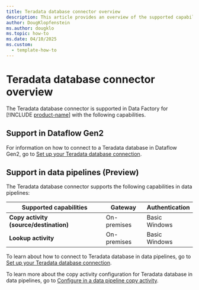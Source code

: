 ```yaml
---
title: Teradata database connector overview
description: This article provides an overview of the supported capabilities of the Teradata database connector.
author: DougKlopfenstein
ms.author: dougklo
ms.topic: how-to
ms.date: 04/10/2025
ms.custom:
  - template-how-to
---
```


# Teradata database connector overview

The Teradata database connector is supported in Data Factory for [!INCLUDE [product-name](../includes/product-name.md)] with the following capabilities.


## Support in Dataflow Gen2

For information on how to connect to a Teradata database in Dataflow Gen2, go to [Set up your Teradata database connection](connector-teradata-database.md).

## Support in data pipelines (Preview)

The Teradata database connector supports the following capabilities in data pipelines:

| Supported capabilities | Gateway | Authentication |
| --- | --- | ---|
| **Copy activity (source/destination)** | On-premises | Basic <br> Windows |
| **Lookup activity** | On-premises | Basic <br> Windows |

To learn about how to connect to Teradata database in data pipelines, go to [Set up your Teradata database connection](connector-teradata-database.md).

To learn more about the copy activity configuration for Teradata database in data pipelines, go to [Configure in a data pipeline copy activity](connector-teradata-copy-activity.md).
